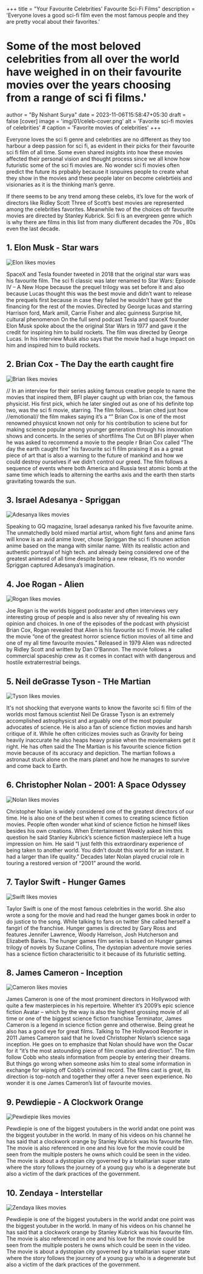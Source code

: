 +++
title = "Your Favourite Celebrities' Favourite Sci-Fi Films"
description = 'Everyone loves a good sci-fi film even the most famous people and they are pretty vocal about their favorites.'
# Some of the most beloved celebrities from all over the world have weighed in on their favourite movies over the years choosing from a range of sci fi films.' 
author = "By Nishant Surya"
date = 2023-11-06T15:58:47+05:30
draft = false
[cover]
    image = 'img/01/celeb-cover.png'
    alt = 'Favorite sci-fi movies of celebrities'
    # caption = 'Favorite movies of celebrities'
+++

Everyone loves the sci fi genre and celebrities are no different as they too harbour a deep passion for sci fi, as evident in their picks for their favourite sci fi film of all time. Some even shared insights into how these movies affected their personal vision and thought process since we all know how futuristic some of the sci fi movies are. No wonder sci fi movies often predict the future its prpbably because it isnpuires people to create what they show in the movies and these people later on become celebrtieis and visionaries as it is the thinking man’s genre.  

If there seems to be any trend among these celebs, it’s love for the work of directors like Ridley Scott Three of Scott’s best movies are represented among the celebrities favorites. Meanwhile two of the choices ofr favourite movies are directed by Stanley Kubrick. Sci fi is an evergreen genre which is why there are films in this list from many diufferent decades the 70s , 80s even the last decade. 


## 1. Elon Musk - Star wars  

![Elon likes movies](/img/01/01musk10.png "Musk's favorite movie")  


SpaceX and Tesla founder tweeted in 2018 that the original star wars was his favourite film. The sci fi classic was later renamed to Star Wars: Episode IV – A New Hope because the prequel trilogy was set before it and also because Lucas thought this was the best movie and didn’t want to release the prequels first because in case they failed he wouldn’t have got the financing for the rest of the movies. 
Directed by George lucas and starring Harrison ford, Mark amill, Carrie Fisher and alec guinness
Surprise hit, cultural phenomenon
On the full send podcast Tesla and spaceX founder Elon Musk spoke about the the original Star Wars in 1977 and gave it the credit for inspiring him to build rockets. The film was directed by George Lucas. In his interview Musk also says that the movie had a huge impact on him and inspired him to build rockets.

## 2. Brian Cox - The Day the earth caught fire 

![Brian likes movies](/img/01/02briancox2.png "Brian's favorite movie")  


// In an interview for their series asking famous creative people to name the movies that inspired them, BFI player caught up with brian cox, the famous physicist. His first pick, which he later singled out as one of his definite top two, was the sci fi movie, starring.  The film follows… brian cited just how //emotional// the film makes saying it’s a “”
Brian Cox is one of the most renowned phsysicst known not only for his contribution to sciene but for making science popular among younger generation through his innovation shows and concerts. 
In the series of shortfilms The Cut on BFI player when he was asked to recommend a movie to the people r Brian Cox called “The day the earth caught fire” his favourite sci fi film praising it as a a great piece of art that is also a warning to the future of mankind and how we could destroy ourselves if we didn’t control our greed. The film follows a sequence of events where both America and Russia test atomic bomb at the same time which leads to alterning the earths axis and the earth then starts gravitating towards the sun.

## 3. Israel Adesanya - Spriggan 

![Adesanya likes movies](/img/01/03adesanya.png "Adesanya's favorite movie")  

Speaking to GQ magazine, Israel adesanya ranked his five favourite anime. The unmatchedly bold mixed martial artist, whom fight fans and anime fans will know is an avid anime lover, chose Spriggan the sci fi shounen action anime based on the manga with similar name. With its realistic action and authentic portrayal of high tech. and already being considered one of the greatest animesd of all time despite being a new release, it’s no wonder Spriggan captured Adesanya’s imagination.

## 4. Joe Rogan - Alien 

![Rogan likes movies](/img/01/04rogan.png "Rogan's favorite movie")  

Joe Rogan is the worlds biggest podcaster and often interviews very interesting group of people and is also never shy of revealing his own opinion and choices. In one of the episodes of the podcast with physicist Brian Cox, Rogan revealed that Alien is his favourite sci fi movie. He called the movie “one of the greatest horror science fiction movies of all time and one of my all time favourite movies.” Released in 1979 Alien was ndirected by Ridley Scott and written by Dan O’Bannon.  The movie follows a commercial spaceship crew as it comes in contact with with dangerous and hostile extraterrestrial beings.

## 5. Neil deGrasse Tyson - THe Martian

![Tyson likes movies](/img/01/05neildegrassetyson.png "Tyson's favorite movie")  

It's not shocking that everyone wants to know the favorite sci fi film of the worlds most famous scientist Neil De Grasse Tyson is an extremely accomplished astrophysicst and arguably one of the most popular advocates of science. He is also a fan of science fiction movies and harsh critique of it. While he often criticizes movies such as Gravity for being heavily inaccurate he also heaps heavy praise when the moviemakers get it right. He has often said the  The Martian is his favourite science fiction movie because of its accuracy and depiction. The martian follows a astronaut stuck alone on the mars planet and how he manages to survive and come back to Earth. 

## 6. Christopher Nolan - 2001: A Space Odyssey

![Nolan likes movies](/img/01/06nolan.png "Nolan's favorite movie")  

Christopher Nolan is widely considered one of the greatest directors of our time. He is also one of the best when it comes to creating science fiction movies. People often wonder what kind of science fiction he himself  likes besides his own creations. When Entertainment Weekly asked him this question he said Stanley Kubrick’s science fiction masterpiece left a huge impression on him. He said “I just felth this extraordinary experience of being taken to another world. You didn’t doubt this world for an instant. It had a larger than life quality.” Decades later Nolan played crucial role in touring a restored version of “2001” around the world. 

## 7. Taylor Swift - Hunger Games

![Swift likes movies](/img/01/07taylorswifthungergames.png "Swift's favorite movie")  

Taylor Swift is one of the most famous celebrities in the world. She also wrote a song for the movie and had read the hunger games book in order to do justice to the song. While talking to fans on twitter She called herself a fangirl of the franchise. Hunger games is directed by Gary Ross and features Jennifer Lawrence, Woody Harrelson, Josh Hutcherson and Elizabeth Banks. The hunger games film series is based on Hunger games trilogy of novels by Suzane Collins, The dystopian adventure movie series has a science fiction characterisitic to it because of its futuristic setting.

## 8. James Cameron - Inception

![Cameron likes movies](/img/01/08cameron.png "Cameron's favorite movie")  

James Cameron is one of the most prominent directors in Hollywood with quite a few masterpieces in his repertoire. Whehter it’s 2009’s epic science fiction Avatar – which by the way is also the highest grossing movie of all time or one of the biggest science fiction franchise Terminator, James Cameron is a legend in science fiction genre and otherwise. Being great he also has a good eye for great films. Talking to The Hollywood Reporter in 2011 James Cameron said that he loved Christopher Nolan’s science saga inception. He goes on to emphasize that Nolan should have won the Oscar for it  “it’s the most astounding piece of film creation and direction”.
The film follow Cobb who steals information from people by entering their dreams. But things go wrong when someone asks him to steal some information in exchange for wiping off Cobb’s criminal record. The films cast is great, its direction is top-notch and together they offer a never seen experience. No wonder it is one James Cameron’s list of  favourite movies.


## 9. Pewdiepie - A Clockwork Orange

![Pewdiepie likes movies](/img/01/09pewdiepie4.png "Pewdiepie's favorite movie")  

Pewdiepie is one of the biggest youtubers in the world andat one point was the biggest youtuber in the world. In many of his videos on his channel he has said that a clockwork orange by Stanley Kubrick was his favourite film. The movie is also referenced in one and his love for the movie could be seen from the multiple posters he owns which could be seen in the video. The movie is about a dystopian city governed by a totalitarian super state where the story follows the journey of a young guy who is a degenerate but also a victim of the dark practices of the government.

## 10. Zendaya - Interstellar

![Zendaya likes movies](/img/01/10zendaya.png "Zendaya's favorite movie")  

Pewdiepie is one of the biggest youtubers in the world andat one point was the biggest youtuber in the world. In many of his videos on his channel he has said that a clockwork orange by Stanley Kubrick was his favourite film. The movie is also referenced in one and his love for the movie could be seen from the multiple posters he owns which could be seen in the video. The movie is about a dystopian city governed by a totalitarian super state where the story follows the journey of a young guy who is a degenerate but also a victim of the dark practices of the government.